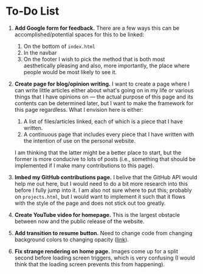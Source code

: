 # To-Do List

1. **Add Google form for feedback.** There are a few ways this can be accomplished/potential spaces for this to be linked:
    1. On the bottom of `index.html`
    2. In the navbar
    3. On the footer
    I wish to pick the method that is both most aesthetically pleasing and also, more importantly, the place where people would be most likely to see it.

2. **Create page for blog/opinion writing.** I want to create a page where I can write little articles either about what's going on in my life or various things that I have opinions on — the actual purpose of this page and its contents can be determined later, but I want to make the framework for this page regardless. What I envision here is either: 
    1. A list of files/articles linked, each of which is a piece that I have written.
    2. A continuous page that includes every piece that I have written with the intention of use on the personal website. 

    I am thinking that the latter might be a better place to start, but the former is more conducive to lots of posts (i.e., something that should be implemented if I make many contributions to this page).

3. **Imbed my GitHub contributions page.** I belive that the GitHub API would help me out here, but I would need to do a bit more research into this before I fully jump into it. I am also not sure where to put this; probably on `projects.html`, but I would want to implement it such that it flows with the style of the page and does not stick out too greatly. 

4. **Create YouTube video for homepage.** This is the largest obstacle between now and the public release of the website. 

5. **Add transition to resume button.** Need to change code from changing background colors to changing opacity ([link](https://www.w3schools.com/howto/howto_css_transition_hover.asp)).

6. **Fix strange rendering on home page.** Images come up for a split second before loading screen triggers, which is very confusing (I would think that the loading screen prevents this from happening).
